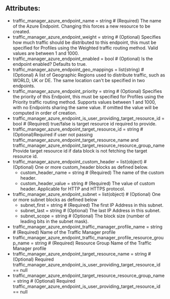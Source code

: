 ## Attributes:
- traffic_manager_azure_endpoint_name                                 = string       # (Required) The name of the Azure Endpoint. Changing this forces a new resource to be created.
- traffic_manager_azure_endpoint_weight                               = string       # (Optional) Specifies how much traffic should be distributed to this endpoint, this must be specified for Profiles using the Weighted traffic routing method. Valid values are between 1 and 1000.
- traffic_manager_azure_endpoint_enabled                              = bool         # (Optional) Is the endpoint enabled? Defaults to true.
- traffic_manager_azure_endpoint_geo_mappings                         = list(string) # (Optional) A list of Geographic Regions used to distribute traffic, such as WORLD, UK or DE. The same location can't be specified in two endpoints.
- traffic_manager_azure_endpoint_priority                             = string       # (Optional) Specifies the priority of this Endpoint, this must be specified for Profiles using the Priority traffic routing method. Supports values between 1 and 1000, with no Endpoints sharing the same value. If omitted the value will be computed in order of creation.
- traffic_manager_azure_endpoint_is_user_providing_target_resource_id = bool         # (Required) true/false is target resource id required to provide.
- traffic_manager_azure_endpoint_target_resource_id                   = string       # (Optional)Required if user not passing traffic_manager_azure_endpoint_target_resource_name and traffic_manager_azure_endpoint_target_resource_resource_group_name Provide target resource id if data block is not fetching the target resource id.
- traffic_manager_azure_endpoint_custom_header = list(object)                       # (Optional) One or more custom_header blocks as defined below.
    - custom_header_name  = string                                                     # (Required) The name of the custom header.
    - custom_header_value = string                                                     # (Required) The value of custom header. Applicable for HTTP and HTTPS protocol.
- traffic_manager_azure_endpoint_subnet = list(object) # (Optional) One or more subnet blocks as defined below
    - subnet_first = string                               # (Required) The first IP Address in this subnet.
    - subnet_last  = string                               # (Optional) The last IP Address in this subnet.
    - subnet_scope = string                               # (Optional) The block size (number of leading bits in the subnet mask).
- traffic_manager_azure_endpoint_traffic_manager_profile_name                = string # (Required) Name of the Traffic Manager profile
- traffic_manager_azure_endpoint_traffic_manager_profile_resource_group_name = string # (Required) Resource Group Name of the Traffic Manager profile
- traffic_manager_azure_endpoint_target_resource_name                        = string # (Optional) Required traffic_manager_azure_endpoint_is_user_providing_target_resource_id == null
- traffic_manager_azure_endpoint_target_resource_resource_group_name         = string # (Optional) Required traffic_manager_azure_endpoint_is_user_providing_target_resource_id == null